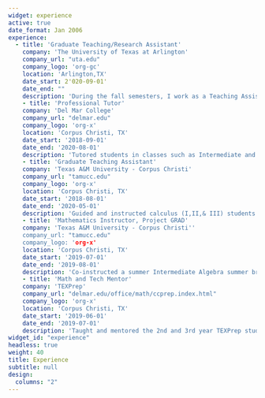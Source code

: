```yaml
---
widget: experience
active: true
date_format: Jan 2006
experience:
  - title: 'Graduate Teaching/Research Assistant'
    company: 'The University of Texas at Arlington'
    company_url: "uta.edu"
    company_logo: 'org-gc'
    location: 'Arlington,TX'
    date_start: 2'020-09-01'
    date_end: ""
    description: 'During the fall semesters, I work as a Teaching Assistant for the calculus instructors where I guide the students in the lab portion of their class with lab assignments.  During the spring semesters, I work directly with my advisors Dr. Li Wang and Dr. Ren-Cang Li on my current research pertaining to my dissertation.'  
    - title: 'Professional Tutor'
    company: 'Del Mar College'
    company_url: "delmar.edu"
    company_logo: 'org-x'
    location: 'Corpus Christi, TX'
    date_start: '2018-09-01'
    date_end: '2020-08-01'
    description: 'Tutored students in classes such as Intermediate and College Algebra up to Calculus and Differential Equations.  In addition, University Physics I & II.'  
    - title: 'Graduate Teaching Assistant'
    company: 'Texas A&M University - Corpus Christi'
    company_url: "tamucc.edu"
    company_logo: 'org-x'
    location: 'Corpus Christi, TX'
    date_start: '2018-08-01'
    date_end: '2020-05-01'
    description: 'Guided and instructed calculus (I,II,& III) students in MATLAB based labs which took concepts from lecture to an applied platform.'  
    - title: 'Mathematics Instructor, Project GRAD'
    company: 'Texas A&M University - Corpus Christi''
    company_url: "tamucc.edu"
    company_logo: 'org-x'
    location: 'Corpus Christi, TX'
    date_start: '2019-07-01'
    date_end: '2019-08-01'
    description: 'Co-instructed a summer Intermediate Algebra summer bridge class to incoming college freshman to test and aid in their college readiness.'  
    - title: 'Math and Tech Mentor'
    company: 'TEXPrep'
    company_url: "delmar.edu/office/math/ccprep.index.html"
    company_logo: 'org-x'
    location: 'Corpus Christi, TX'
    date_start: '2019-06-01'
    date_end: '2019-07-01'
    description: 'Taught and mentored the 2nd and 3rd year TEXPrep students in their respective subjects such as physics, basic group theory, scientific research, statistics, logic, modular arithmetic, and professional writing.'   
widget_id: "experience"
headless: true
weight: 40
title: Experience
subtitle: null
design:
  columns: "2"
---
```

